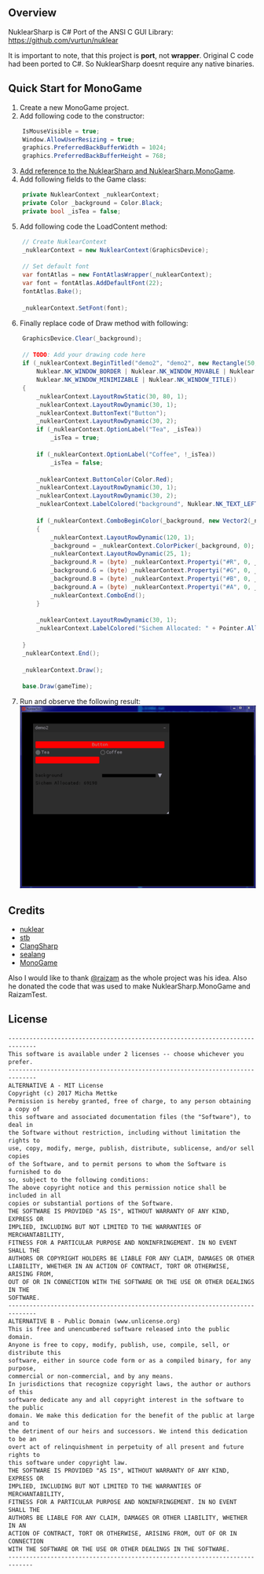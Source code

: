 ## Overview

NuklearSharp is C# Port of the ANSI C GUI Library: https://github.com/vurtun/nuklear

It is important to note, that this project is **port**, not **wrapper**. Original C code had been ported to C#. So NuklearSharp doesnt require any native binaries.

## Quick Start for MonoGame
1. Create a new MonoGame project.
2. Add following code to the constructor:
```c#
	IsMouseVisible = true;
	Window.AllowUserResizing = true;
	graphics.PreferredBackBufferWidth = 1024;
	graphics.PreferredBackBufferHeight = 768;
```	
3. [Add reference to the NuklearSharp and NuklearSharp.MonoGame](https://github.com/rds1983/NuklearSharp/wiki/Adding-Reference-to-NuklearSharp).
4. Add following fields to the Game class:
```c#
	private NuklearContext _nuklearContext;
	private Color _background = Color.Black;
	private bool _isTea = false;
```
5. Add following code the LoadContent method:
```c#
	// Create NuklearContext
	_nuklearContext = new NuklearContext(GraphicsDevice);

	// Set default font
	var fontAtlas = new FontAtlasWrapper(_nuklearContext);
	var font = fontAtlas.AddDefaultFont(22);
	fontAtlas.Bake();

	_nuklearContext.SetFont(font);
```
6. Finally replace code of Draw method with following:
```c#			
	GraphicsDevice.Clear(_background);

	// TODO: Add your drawing code here
	if (_nuklearContext.BeginTitled("demo2", "demo2", new Rectangle(50, 50, 600, 400),
		Nuklear.NK_WINDOW_BORDER | Nuklear.NK_WINDOW_MOVABLE | Nuklear.NK_WINDOW_SCALABLE |
		Nuklear.NK_WINDOW_MINIMIZABLE | Nuklear.NK_WINDOW_TITLE))
	{
		_nuklearContext.LayoutRowStatic(30, 80, 1);
		_nuklearContext.LayoutRowDynamic(30, 1);
		_nuklearContext.ButtonText("Button");
		_nuklearContext.LayoutRowDynamic(30, 2);
		if (_nuklearContext.OptionLabel("Tea", _isTea))
			_isTea = true;

		if (_nuklearContext.OptionLabel("Coffee", !_isTea))
			_isTea = false;

		_nuklearContext.ButtonColor(Color.Red);
		_nuklearContext.LayoutRowDynamic(30, 1);
		_nuklearContext.LayoutRowDynamic(30, 2);
		_nuklearContext.LabelColored("background", Nuklear.NK_TEXT_LEFT, _background);

		if (_nuklearContext.ComboBeginColor(_background, new Vector2(_nuklearContext.WidgetWidth(), 400)))
		{
			_nuklearContext.LayoutRowDynamic(120, 1);
			_background = _nuklearContext.ColorPicker(_background, 0);
			_nuklearContext.LayoutRowDynamic(25, 1);
			_background.R = (byte) _nuklearContext.Propertyi("#R", 0, _background.R, 255, 1, 1);
			_background.G = (byte) _nuklearContext.Propertyi("#G", 0, _background.G, 255, 1, 1);
			_background.B = (byte) _nuklearContext.Propertyi("#B", 0, _background.B, 255, 1, 1);
			_background.A = (byte) _nuklearContext.Propertyi("#A", 0, _background.A, 255, 1, 1);
			_nuklearContext.ComboEnd();
		}

		_nuklearContext.LayoutRowDynamic(30, 1);
		_nuklearContext.LabelColored("Sichem Allocated: " + Pointer.AllocatedTotal, Nuklear.NK_TEXT_LEFT, _background);

	}
	_nuklearContext.End();

	_nuklearContext.Draw();

	base.Draw(gameTime);
```
7. Run and observe the following result: ![](/Screenshots/sample.gif)

## Credits
* [nuklear](https://github.com/vurtun/nuklear)
* [stb](https://github.com/nothings/stb)
* [ClangSharp](https://github.com/Microsoft/ClangSharp)
* [sealang](https://github.com/pybee/sealang)
* [MonoGame](http://www.monogame.net/)

Also I would like to thank [@raizam](https://github.com/raizam) as the whole project was his idea. Also he donated the code that was used to make NuklearSharp.MonoGame and RaizamTest.

## License
```
------------------------------------------------------------------------------
This software is available under 2 licenses -- choose whichever you prefer.
------------------------------------------------------------------------------
ALTERNATIVE A - MIT License
Copyright (c) 2017 Micha Mettke
Permission is hereby granted, free of charge, to any person obtaining a copy of
this software and associated documentation files (the "Software"), to deal in
the Software without restriction, including without limitation the rights to
use, copy, modify, merge, publish, distribute, sublicense, and/or sell copies
of the Software, and to permit persons to whom the Software is furnished to do
so, subject to the following conditions:
The above copyright notice and this permission notice shall be included in all
copies or substantial portions of the Software.
THE SOFTWARE IS PROVIDED "AS IS", WITHOUT WARRANTY OF ANY KIND, EXPRESS OR
IMPLIED, INCLUDING BUT NOT LIMITED TO THE WARRANTIES OF MERCHANTABILITY,
FITNESS FOR A PARTICULAR PURPOSE AND NONINFRINGEMENT. IN NO EVENT SHALL THE
AUTHORS OR COPYRIGHT HOLDERS BE LIABLE FOR ANY CLAIM, DAMAGES OR OTHER
LIABILITY, WHETHER IN AN ACTION OF CONTRACT, TORT OR OTHERWISE, ARISING FROM,
OUT OF OR IN CONNECTION WITH THE SOFTWARE OR THE USE OR OTHER DEALINGS IN THE
SOFTWARE.
------------------------------------------------------------------------------
ALTERNATIVE B - Public Domain (www.unlicense.org)
This is free and unencumbered software released into the public domain.
Anyone is free to copy, modify, publish, use, compile, sell, or distribute this
software, either in source code form or as a compiled binary, for any purpose,
commercial or non-commercial, and by any means.
In jurisdictions that recognize copyright laws, the author or authors of this
software dedicate any and all copyright interest in the software to the public
domain. We make this dedication for the benefit of the public at large and to
the detriment of our heirs and successors. We intend this dedication to be an
overt act of relinquishment in perpetuity of all present and future rights to
this software under copyright law.
THE SOFTWARE IS PROVIDED "AS IS", WITHOUT WARRANTY OF ANY KIND, EXPRESS OR
IMPLIED, INCLUDING BUT NOT LIMITED TO THE WARRANTIES OF MERCHANTABILITY,
FITNESS FOR A PARTICULAR PURPOSE AND NONINFRINGEMENT. IN NO EVENT SHALL THE
AUTHORS BE LIABLE FOR ANY CLAIM, DAMAGES OR OTHER LIABILITY, WHETHER IN AN
ACTION OF CONTRACT, TORT OR OTHERWISE, ARISING FROM, OUT OF OR IN CONNECTION
WITH THE SOFTWARE OR THE USE OR OTHER DEALINGS IN THE SOFTWARE.
-----------------------------------------------------------------------------
```

